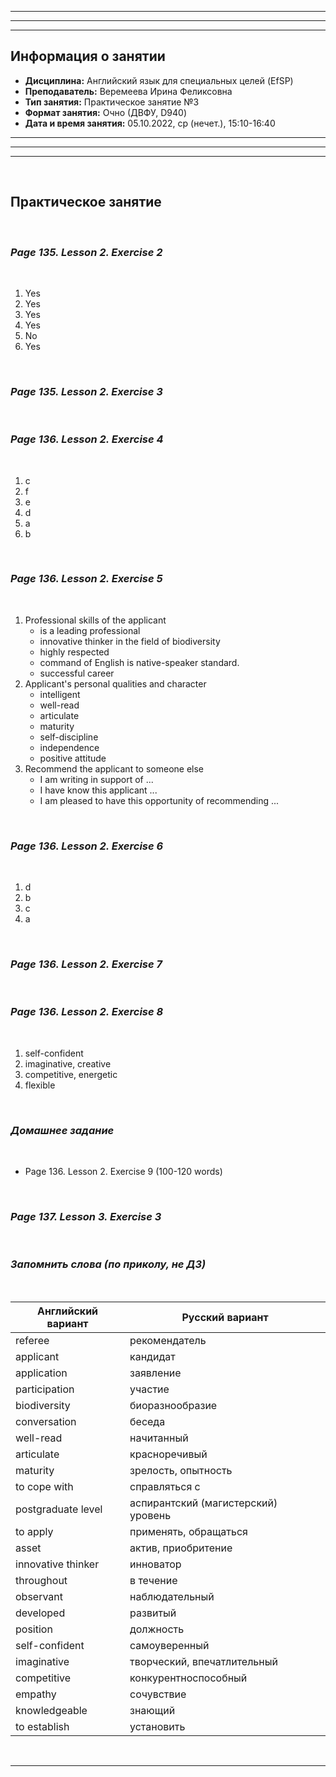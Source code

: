 ___
___
___
## Информация о занятии
- __Дисциплина:__ Английский язык для специальных целей (EfSP)
- __Преподаватель:__ Веремеева Ирина Феликсовна
- __Тип занятия:__ Практическое занятие №3
- __Формат занятия:__ Очно (ДВФУ, D940)
- __Дата и время занятия:__ 05.10.2022, ср (нечет.), 15:10-16:40
___
___
___

&nbsp;

## Практическое занятие

&nbsp;

### ___Page 135. Lesson 2. Exercise 2___

&nbsp;

1. Yes
2. Yes
3. Yes
4. Yes
5. No
6. Yes

&nbsp;

### ___Page 135. Lesson 2. Exercise 3___

&nbsp;

### ___Page 136. Lesson 2. Exercise 4___

&nbsp;

1. c
2. f
3. e
4. d
5. a
6. b

&nbsp;

### ___Page 136. Lesson 2. Exercise 5___

&nbsp;

1. Professional skills of the applicant
    - is a leading professional
    - innovative thinker in the field of biodiversity
    - highly respected
    - command of English is native-speaker standard.
    - successful career
2. Applicant's personal qualities and character
    - intelligent
    - well-read
    - articulate
    - maturity
    - self-discipline
    - independence
    - positive attitude
3. Recommend the applicant to someone else
    - I am writing in support of ...
    - I have know this applicant ...
    - I am pleased to have this opportunity of recommending ...

&nbsp;

### ___Page 136. Lesson 2. Exercise 6___

&nbsp;

1. d
2. b
3. c
4. a

&nbsp;

### ___Page 136. Lesson 2. Exercise 7___

&nbsp;

### ___Page 136. Lesson 2. Exercise 8___

&nbsp;

1. self-confident
2. imaginative, creative
3. competitive, energetic
4. flexible

&nbsp;

### ___Домашнее задание___

&nbsp;

- Page 136. Lesson 2. Exercise 9 (100-120 words)

&nbsp;

### ___Page 137. Lesson 3. Exercise 3___

&nbsp;

### ___Запомнить слова (по приколу, не ДЗ)___

&nbsp;

|Английский вариант|Русский вариант|
|-|-|
|referee|рекомендатель|
|applicant|кандидат|
|application|заявление|
|participation|участие|
|biodiversity|биоразнообразие|
|conversation|беседа|
|well-read|начитанный|
|articulate|красноречивый|
|maturity|зрелость, опытность|
|to cope with|справляться с|
|postgraduate level|аспирантский (магистерский) уровень|
|to apply|применять, обращаться|
|asset|актив, приобритение|
|innovative thinker|инноватор|
|throughout|в течение|
|observant|наблюдательный|
|developed|развитый|
|position|должность|
|self-confident|самоуверенный|
|imaginative|творческий, впечатлительный|
|competitive|конкурентноспособный|
|empathy|сочувствие|
|knowledgeable|знающий|
|to establish|установить|

&nbsp;

___